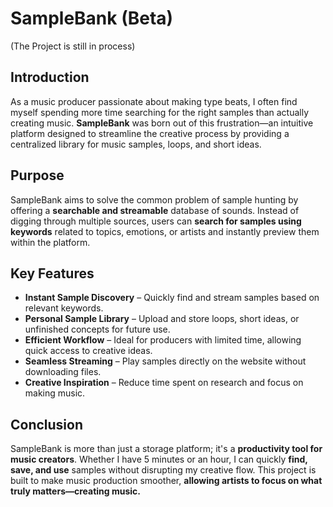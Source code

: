 # SampleBank (Beta) 
(The Project is still in process)

## Introduction  
As a music producer passionate about making type beats, I often find myself spending more time searching for the right samples than actually creating music. **SampleBank** was born out of this frustration—an intuitive platform designed to streamline the creative process by providing a centralized library for music samples, loops, and short ideas.

## Purpose  
SampleBank aims to solve the common problem of sample hunting by offering a **searchable and streamable** database of sounds. Instead of digging through multiple sources, users can **search for samples using keywords** related to topics, emotions, or artists and instantly preview them within the platform.

## Key Features  
- **Instant Sample Discovery** – Quickly find and stream samples based on relevant keywords.  
- **Personal Sample Library** – Upload and store loops, short ideas, or unfinished concepts for future use.  
- **Efficient Workflow** – Ideal for producers with limited time, allowing quick access to creative ideas.  
- **Seamless Streaming** – Play samples directly on the website without downloading files.  
- **Creative Inspiration** – Reduce time spent on research and focus on making music.  

## Conclusion  
SampleBank is more than just a storage platform; it's a **productivity tool for music creators**. Whether I have 5 minutes or an hour, I can quickly **find, save, and use** samples without disrupting my creative flow. This project is built to make music production smoother, **allowing artists to focus on what truly matters—creating music.**  
